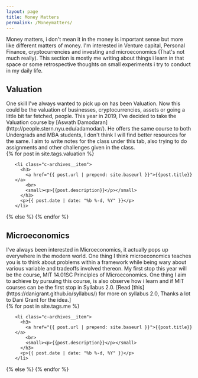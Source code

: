 ```yaml
---
layout: page
title: Money Matters
permalink: /Moneymatters/
---
```

Money matters, i don't mean it in the money is important sense but more like different matters of money. I'm interested in Venture capital, Personal Finance, cryptocurrencies and investing and microeconomics (That's not much really). This section is mostly me writing about things i learn in that space or some retrospective thoughts on small experiments i try to conduct in my daily life.
<br class='brex'>

<h2>Valuation</h2>
One skill I've always wanted to pick up on has been Valuation. Now this could be the valuation of businesses, cryptocurrencies, assets or going a little bit far fetched, people. This year in 2019, I've decided to take the Valuation course by [Aswath Damodaran](http://people.stern.nyu.edu/adamodar/). He offers the same course to both Undergrads and MBA students, I don't think I will find better resources for the same. I aim to write notes for the class under this tab, also trying to do assignments and other challenges given in the class.


<section class="c-archives">
  <link rel="shortcut icon" href="">
  {% for post in site.tags.valuation  %}
  <ul class="c-archives__list">

    <li class="c-archives__item">
      <h3>
        <a href="{{ post.url | prepend: site.baseurl }}">{{post.title}}</a>
        <br>
        <small><p>{{post.description}}</p></small>
      </h3>
      <p>{{ post.date | date: "%b %-d, %Y" }}</p>
    </li>

  </ul>
  {% else %}
{% endfor %}

<h2>Microeconomics</h2>
I've always been interested in Microeconomics, it actually pops up everywhere in the modern world. One thing I think microeconomics teaches you is to think about problems within a framework while being wary about various variable and tradeoffs involved thereon. My first stop this year will be the course, MIT 14.01SC Principles of Microeconomics. One thing I aim to achieve by pursuing this course, is also observe how i learn and if MIT courses can be the first stop in Syllabus 2.0. [Read [this](https://danigrant.github.io/syllabus/) for more on syllabus 2.0, Thanks a lot to Dani Grant for the idea.]


<section class="c-archives">
  <link rel="shortcut icon" href="">
  {% for post in site.tags.me  %}
  <ul class="c-archives__list">

    <li class="c-archives__item">
      <h3>
        <a href="{{ post.url | prepend: site.baseurl }}">{{post.title}}</a>
        <br>
        <small><p>{{post.description}}</p></small>
      </h3>
      <p>{{ post.date | date: "%b %-d, %Y" }}</p>
    </li>

  </ul>
  {% else %}
{% endfor %}
